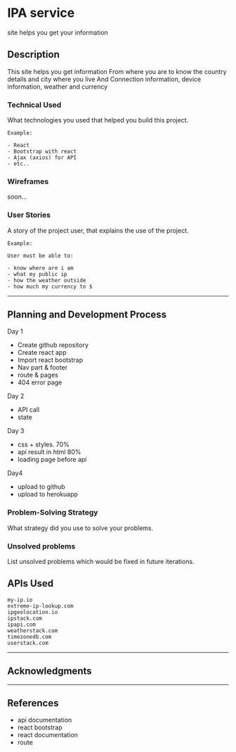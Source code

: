 # IPA service

site helps you get your information

## Description

This site helps you get information
From where you are to know the country details and city where you live
And Connection information, device information, weather and currency

### Technical Used
What technologies you used that helped you build this project. 

```
Example:

- React
- Bootstrap with react
- Ajax (axios) for API
- etc..
```

### Wireframes

soon...

### User Stories

A story of the project user, that explains the use of the project.

```
Example:

User must be able to:

- know where are i am
- what my public ip
- how the weather outside
- how much my currency to $
```

---

## Planning and Development Process

Day 1
- Create github repository
- Create react app
- Import react bootstrap
- Nav part & footer
- route & pages
- 404 error page

Day 2
- API call
- state
 
Day 3
- css + styles. 70%
- api result in html 80%
- loading page before  api

Day4
- upload to github
- upload to herokuapp

### Problem-Solving Strategy

What strategy did you use to solve your problems.

### Unsolved problems

List unsolved problems which would be fixed in future iterations.

## APIs Used

```
my-ip.io
extreme-ip-lookup.com
ipgeolocation.io
ipstack.com
ipapi.com
weatherstack.com
timezonedb.com
userstack.com
```

---

## Acknowledgments


---

 ## References
- api documentation
 - react bootstrap
- react documentation
- route